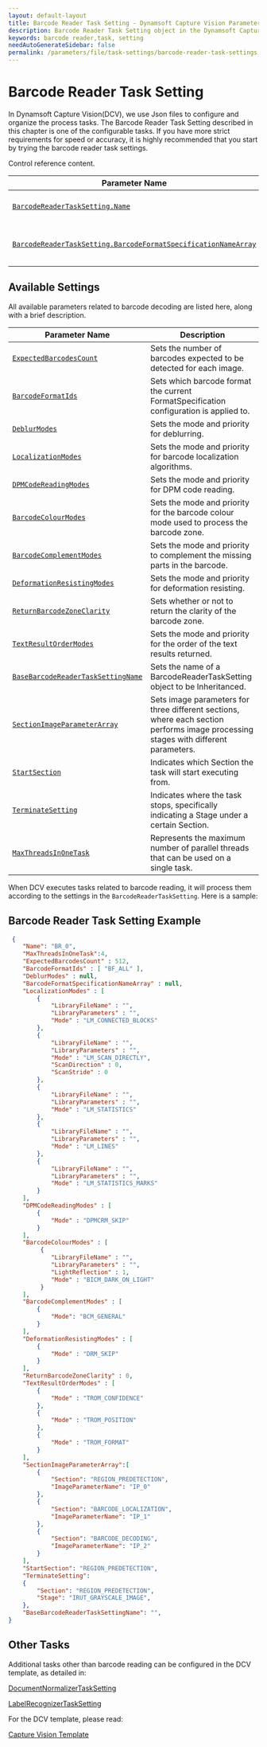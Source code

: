 ```yaml
---
layout: default-layout
title: Barcode Reader Task Setting - Dynamsoft Capture Vision Parameter File
description: Barcode Reader Task Setting object in the Dynamsoft Capture Vision Parameter File is an object for configuring and organizing the process of barcode reading task.
keywords: barcode reader,task, setting
needAutoGenerateSidebar: false
permalink: /parameters/file/task-settings/barcode-reader-task-settings.html
---
```


# Barcode Reader Task Setting
In Dynamsoft Capture Vision(DCV), we use Json files to configure and organize the process tasks. The Barcode Reader Task Setting described in this chapter is one of the configurable tasks. If you have more strict requirements for speed or accuracy, it is highly recommended that you start by trying the barcode  reader task settings.

Control reference content.

 | Parameter Name | Description |
 | -------------- | ----------- | 
 | [`BarcodeReaderTaskSetting.Name`]({{site.parameters_reference}}shared-parameter/name.md) | The name of the BarcodeReaderTaskSetting object. |
 | [`BarcodeReaderTaskSetting.BarcodeFormatSpecificationNameArray`]({{site.parameters_reference}}barcode-reader-task-settings/barcode-format-specification-name-array.html) | The names of the referenced BarcodeFormatSpecification object(s). |



## Available Settings
All available parameters related to barcode decoding are listed here, along with a brief description.

 | Parameter Name | Description |
 | -------------- | ----------- |
 | [`ExpectedBarcodesCount`]({{site.parameters_reference}}barcode-reader-task-settings/expected-barcodes-count.html) | Sets the number of barcodes expected to be detected for each image. |
 | [`BarcodeFormatIds`]({{site.parameters_reference}}barcode-reader-task-settings/barcode-format-ids.html) | Sets which barcode format the current FormatSpecification configuration is applied to. |
 | [`DeblurModes`]({{site.parameters_reference}}barcode-reader-task-settings/deblur-modes.html) | Sets the mode and priority for deblurring. |
 | [`LocalizationModes`]({{site.parameters_reference}}barcode-reader-task-settings/localization-modes.html) | Sets the mode and priority for barcode localization algorithms. |
 | [`DPMCodeReadingModes`]({{site.parameters_reference}}barcode-reader-task-settings/dpm-code-reading-modes.html) | Sets the mode and priority for DPM code reading. |
 | [`BarcodeColourModes`]({{site.parameters_reference}}barcode-reader-task-settings/barcode-colour-modes.html) | Sets the mode and priority for the barcode colour mode used to process the barcode zone. |
 | [`BarcodeComplementModes`]({{site.parameters_reference}}barcode-reader-task-settings/barcode-complement-modes.html) | Sets the mode and priority to complement the missing parts in the barcode. |
 | [`DeformationResistingModes`]({{site.parameters_reference}}barcode-reader-task-settings/deformation-resisting-modes.html) | Sets the mode and priority for deformation resisting. |
 | [`ReturnBarcodeZoneClarity`]({{site.parameters_reference}}barcode-reader-task-settings/return-barcode-zone-clarity.html) | Sets whether or not to return the clarity of the barcode zone. |
 | [`TextResultOrderModes`]({{site.parameters_reference}}barcode-reader-task-settings/text-result-order-modes.html) | Sets the mode and priority for the order of the text results returned. |
 | [`BaseBarcodeReaderTaskSettingName`]({{site.parameters_reference}}barcode-reader-task-settings/base-barcode-reader-task-setting-name.html) | Sets the name of a BarcodeReaderTaskSetting object to be Inheritanced.|
| [`SectionImageParameterArray`]({{site.parameters_reference}}shared-parameter/section-image-parameter-array.html) | Sets image parameters for three different sections, where each section performs image processing stages with different parameters.|
| [`StartSection`]({{site.parameters_reference}}shared-parameter/start-section.html) | Indicates which Section the task will start executing from.|
| [`TerminateSetting`]({{site.parameters_reference}}shared-parameter/terminate-setting.html) | Indicates where the task stops, specifically indicating a Stage under a certain Section.|
| [`MaxThreadsInOneTask`]({{site.parameters_reference}}shared-parameter/max-threads-in-one-task.html) | Represents the maximum number of parallel threads that can be used on a single task.|

When DCV executes tasks related to barcode reading, it will process them according to the settings in the `BarcodeReaderTaskSetting`. Here is a sample:

## Barcode Reader Task Setting Example

```json
 {
    "Name": "BR_0",
    "MaxThreadsInOneTask":4, 
    "ExpectedBarcodesCount" : 512,
    "BarcodeFormatIds" : [ "BF_ALL" ],
    "DeblurModes" : null,
    "BarcodeFormatSpecificationNameArray" : null,
    "LocalizationModes" : [
        {
            "LibraryFileName" : "",
            "LibraryParameters" : "",
            "Mode" : "LM_CONNECTED_BLOCKS"
        },
        {
            "LibraryFileName" : "",
            "LibraryParameters" : "",
            "Mode" : "LM_SCAN_DIRECTLY",
            "ScanDirection" : 0,
            "ScanStride" : 0
        },
        {
            "LibraryFileName" : "",
            "LibraryParameters" : "",
            "Mode" : "LM_STATISTICS"
        },
        {
            "LibraryFileName" : "",
            "LibraryParameters" : "",
            "Mode" : "LM_LINES"
        },
        {
            "LibraryFileName" : "",
            "LibraryParameters" : "",
            "Mode" : "LM_STATISTICS_MARKS"
        }
    ],
    "DPMCodeReadingModes" : [
        {
            "Mode" : "DPMCRM_SKIP"
        }
    ],
    "BarcodeColourModes" : [
         {
            "LibraryFileName" : "",
            "LibraryParameters" : "",
            "LightReflection" : 1,
            "Mode" : "BICM_DARK_ON_LIGHT"
         }
    ],
    "BarcodeComplementModes" : [
        {
            "Mode": "BCM_GENERAL" 
        }
    ],
    "DeformationResistingModes" : [
        {
            "Mode" : "DRM_SKIP"
        }
    ],
    "ReturnBarcodeZoneClarity" : 0,
    "TextResultOrderModes" : [
        {
            "Mode" : "TROM_CONFIDENCE"
        },
        {
            "Mode" : "TROM_POSITION"
        },
        {
            "Mode" : "TROM_FORMAT"
        }
    ],    
    "SectionImageParameterArray":[
        {
            "Section": "REGION_PREDETECTION",
            "ImageParameterName": "IP_0"
        },
        {
            "Section": "BARCODE_LOCALIZATION",
            "ImageParameterName": "IP_1"
        },
        {
            "Section": "BARCODE_DECODING",
            "ImageParameterName": "IP_2"
        }
    ],
    "StartSection": "REGION_PREDETECTION", 
    "TerminateSetting": 
    {
        "Section": "REGION_PREDETECTION",
        "Stage": "IRUT_GRAYSCALE_IMAGE", 
    },
    "BaseBarcodeReaderTaskSettingName": "", 
}
```


## Other Tasks
Additional tasks other than barcode reading can be configured in the DCV template, as detailed in:

[DocumentNormalizerTaskSetting]()

[LabelRecognizerTaskSetting]()

For the DCV template, please read:

[Capture Vision Template]()

